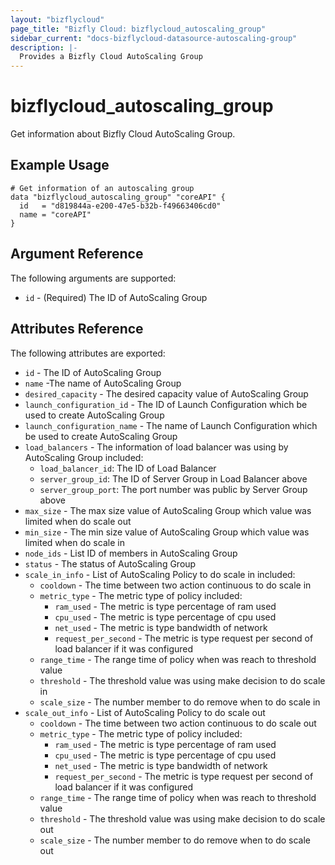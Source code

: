 ```yaml
---
layout: "bizflycloud"
page_title: "Bizfly Cloud: bizflycloud_autoscaling_group"
sidebar_current: "docs-bizflycloud-datasource-autoscaling-group"
description: |-
  Provides a Bizfly Cloud AutoScaling Group
---
```


# bizflycloud\_autoscaling\_group

Get information about Bizfly Cloud AutoScaling Group.

## Example Usage

```hcl
# Get information of an autoscaling group
data "bizflycloud_autoscaling_group" "coreAPI" {
  id   = "d819844a-e200-47e5-b32b-f49663406cd0"
  name = "coreAPI"
}
```

## Argument Reference

The following arguments are supported:

* `id` - (Required) The ID of AutoScaling Group

## Attributes Reference

The following attributes are exported:

* `id` - The ID of AutoScaling Group
* `name` -The name of AutoScaling Group
* `desired_capacity` - The desired capacity value of AutoScaling Group
* `launch_configuration_id` - The ID of Launch Configuration which be used to create AutoScaling Group
* `launch_configuration_name` - The name of Launch Configuration which be used to create AutoScaling Group
* `load_balancers` - The information of load balancer was using by AutoScaling Group included:
    - `load_balancer_id`: The ID of Load Balancer
    - `server_group_id`: The ID of Server Group in Load Balancer above
    - `server_group_port`: The port number was public by Server Group above
* `max_size` - The max size value of AutoScaling Group which value was limited when do scale out
* `min_size` - The min size value of AutoScaling Group which value was limited when do scale in
* `node_ids` - List ID of members in AutoScaling Group
* `status` - The status of AutoScaling Group
* `scale_in_info` - List of AutoScaling Policy to do scale in included:
    - `cooldown` - The time between two action continuous to do scale in
    - `metric_type` - The metric type of policy included:
        - `ram_used` - The metric is type percentage of ram used
        - `cpu_used` - The metric is type percentage of cpu used
        - `net_used` - The metric is type bandwidth of network
        - `request_per_second` - The metric is type request per second of load balancer if it was configured
    - `range_time` - The range time of policy when was reach to threshold value
    - `threshold` - The threshold value was using make decision to do scale in
    - `scale_size` - The number member to do remove when to do scale in
* `scale_out_info` - List of AutoScaling Policy to do scale out
    - `cooldown` - The time between two action continuous to do scale out
    - `metric_type` - The metric type of policy included:
        - `ram_used` - The metric is type percentage of ram used
        - `cpu_used` - The metric is type percentage of cpu used
        - `net_used` - The metric is type bandwidth of network
        - `request_per_second` - The metric is type request per second of load balancer if it was configured
    - `range_time` - The range time of policy when was reach to threshold value
    - `threshold` - The threshold value was using make decision to do scale out
    - `scale_size` - The number member to do remove when to do scale out